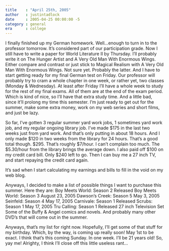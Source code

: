 ```yaml
---
title    : "April 25th, 2005"
author   : justintadlock
date     : 2005-04-25 00:00:00 -5
category : general
era      : college
---
```


I finally finished up my German homework. Well…enough to turn in to the professor tomorrow. It’s considered part of our participation grade. Now I still have to write a paper for World Literature II by Thursday. I’ll probably write it on The Hunger Artist and A Very Old Man With Enormous Wings. Either compare and contrast or just stick to Magical Realism with A Very Old Man With Enormous Wings. Not sure yet. Probably the latter. And I have to start getting ready for my final German test on Friday. Our professor will probably try to cram a whole chapter in one week, or rather yet, two classes (Monday & Wednesday). At least after Friday I’ll have a whole week to study for the rest of my final exams. All of them are at the end of the exam period. Which is kind of nice, so I’ll have that extra study time. And a little bad, since it’ll prolong my time this semester. I’m just ready to get out for the summer, make some extra money, work on my web series and short films, and just be lazy.

So far, I’ve gotten 3 regular summer yard work jobs, 1 sometimes yard work job, and my regular ongoing library job. I’ve made $175 in the last two weeks just from yard work. And that’s only putting in about 18 hours. And I only made $120 in two weeks from the library for 24 hours. That’s a good total though. $295. That’s roughly $7/hour. I can’t complain too much. The $5.30/hour from the library brings the average down.
I also paid off $100 on my credit card bill. Only $240 left to go. Then I can buy me a 27 inch TV, and start repaying the credit card again.

It’s sad when I start calculating my earnings and bills to fill in the void on my web blog.

Anyways, I decided to make a list of possible things I want to purchase this summer. Here they are:
Boy Meets World: Season 2
Released
Boy Meets World: Season 3
August 23, 2005
Dawson’s Creek: Season 5
May 3, 2005
Seinfeld: Season 4
May 17, 2005
Carnivale: Season 1
Released
Scrubs: Season 1
May 17, 2005
Tru Calling: Season 1
Released
27 inch Television Set
Some of the Buffy & Angel comics and novels.
And probably many other DVD’s that will come out in the summer.

Anyways, that’s my list for right now. Hopefully, I’ll get some of that stuff for my birthday. Which, by the way, is coming up really soon! May 1st to be exact. I think that’s this coming Sunday. In one week. I’ll be 21 years old! So, yay me! Alrighty, I think I’ll close off this little useless rant…
